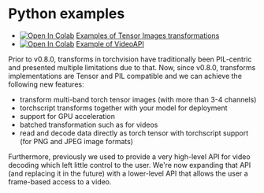 # Python examples

- [![Open In Colab](https://colab.research.google.com/assets/colab-badge.svg)](https://colab.research.google.com/github/pytorch/vision/blob/master/examples/python/tensor_transforms.ipynb)
[Examples of Tensor Images transformations](https://github.com/pytorch/vision/blob/master/examples/python/tensor_transforms.ipynb)
- [![Open In Colab](https://colab.research.google.com/assets/colab-badge.svg)](https://colab.research.google.com/github/pytorch/vision/blob/master/examples/python/video_api.ipynb)
[Example of VideoAPI](https://github.com/pytorch/vision/blob/master/examples/python/video_api.ipynb)


Prior to v0.8.0, transforms in torchvision have traditionally been PIL-centric and presented multiple limitations due to 
that. Now, since v0.8.0, transforms implementations are Tensor and PIL compatible and we can achieve the following new 
features:
- transform multi-band torch tensor images (with more than 3-4 channels) 
- torchscript transforms together with your model for deployment
- support for GPU acceleration
- batched transformation such as for videos
- read and decode data directly as torch tensor with torchscript support (for PNG and JPEG image formats)

Furthermore, previously we used to provide a very high-level API for video decoding which left little control to the user. We're now expanding that API (and replacing it in the future) with a lower-level API that allows the user a frame-based access to a video.

